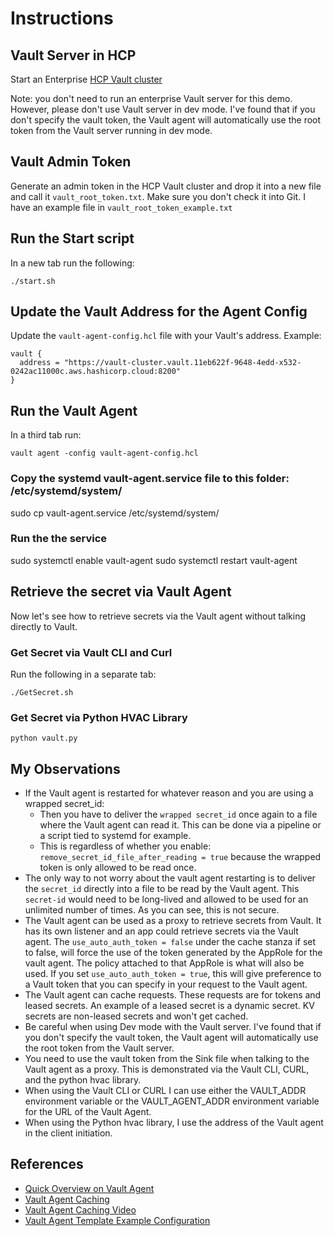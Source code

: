 # Instructions

## Vault Server in HCP

Start an Enterprise [HCP Vault cluster](https://portal.cloud.hashicorp.com/)

Note: you don't need to run an enterprise Vault server for this demo. However, please don't use Vault server in dev mode. I've found that if you don't specify the vault token, the Vault agent will automatically use the root token from the Vault server running in dev mode.

## Vault Admin Token

Generate an admin token in the HCP Vault cluster and drop it into a new file and call it `vault_root_token.txt`. Make sure you don't check it into Git. I have an example file in `vault_root_token_example.txt`

## Run the Start script

In a new tab run the following:

```shell
./start.sh
```

## Update the Vault Address for the Agent Config

Update the `vault-agent-config.hcl` file with your Vault's address. Example:

```hcl
vault {
  address = "https://vault-cluster.vault.11eb622f-9648-4edd-x532-0242ac11000c.aws.hashicorp.cloud:8200"
}
```

## Run the Vault Agent

In a third tab run: 

```shell
vault agent -config vault-agent-config.hcl
```

### Copy the systemd vault-agent.service file to this folder: /etc/systemd/system/
sudo cp vault-agent.service /etc/systemd/system/

### Run the the service
sudo systemctl enable vault-agent
sudo systemctl restart vault-agent


## Retrieve the secret via Vault Agent

Now let's see how to retrieve secrets via the Vault agent without talking directly to Vault.

### Get Secret via Vault CLI and Curl
Run the following in a separate tab:

```shell
./GetSecret.sh
```

### Get Secret via Python HVAC Library

```shell
python vault.py
```




## My Observations

- If the Vault agent is restarted for whatever reason and you are using a wrapped secret_id:
  - Then you have to deliver the `wrapped secret_id` once again to a file where the Vault agent can read it. This can be done via a pipeline or a script tied to systemd for example.
  - This is regardless of whether you enable: `remove_secret_id_file_after_reading = true` because the wrapped token is only allowed to be read once.
- The only way to not worry about the vault agent restarting is to deliver the `secret_id` directly into a file to be read by the Vault agent. This `secret-id` would need to be long-lived and allowed to be used for an unlimited number of times. As you can see, this is not secure.
- The Vault agent can be used as a proxy to retrieve secrets from Vault. It has its own listener and an app could retrieve secrets via the Vault agent. The `use_auto_auth_token = false` under the cache stanza if set to false, will force the use of the token generated by the AppRole for the vault agent. The policy attached to that AppRole is what will also be used. If you set `use_auto_auth_token = true`, this will give preference to a Vault token that you can specify in your request to the Vault agent.
- The Vault agent can cache requests. These requests are for tokens and leased secrets. An example of a leased secret is a dynamic secret. KV secrets are non-leased secrets and won't get cached.
- Be careful when using Dev mode with the Vault server. I've found that if you don't specify the vault token, the Vault agent will automatically use the root token from the Vault server.
- You need to use the vault token from the Sink file when talking to the Vault agent as a proxy. This is demonstrated via the Vault CLI, CURL, and the python hvac library.
- When using the Vault CLI or CURL I can use either the VAULT_ADDR environment variable or the VAULT_AGENT_ADDR environment variable for the URL of the Vault Agent.
- When using the Python hvac library, I use the address of the Vault agent in the client initiation.

## References

- [Quick Overview on Vault Agent](https://learn.hashicorp.com/tutorials/vault/secure-introduction#vault-agent)
- [Vault Agent Caching](https://learn.hashicorp.com/tutorials/vault/agent-caching)
- [Vault Agent Caching Video](https://www.youtube.com/watch?v=PNtRk3wRtWM&t=933s)
- [Vault Agent Template Example Configuration](https://www.vaultproject.io/docs/agent/template#example-configuration)
